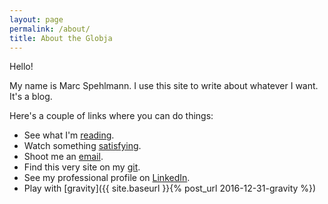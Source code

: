```yaml
---
layout: page
permalink: /about/
title: About the Globja
---
```

Hello!

My name is Marc Spehlmann. I use this site to write about whatever I want. It's a blog.

Here's a couple of links where you can do things:

*  See what I'm [reading](/reading/).
*  Watch something [satisfying](http://i.imgur.com/AqLvXJh.gifv).
*  Shoot me an [email](mailto:marc.spehlmann@gmail.com).
*  Find this very site on my [git](https://github.com/cramja).
*  See my professional profile on [LinkedIn](https://www.linkedin.com/pub/marc-spehlmann/8b/25/a6/).
*  Play with [gravity]({{ site.baseurl }}{% post_url 2016-12-31-gravity %})
